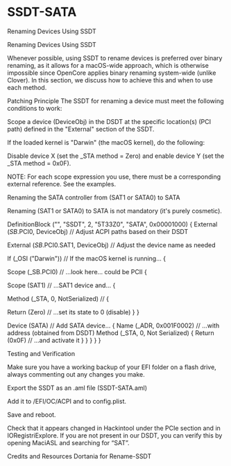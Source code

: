 # SSDT-SATA
Renaming Devices Using SSDT

Renaming Devices Using SSDT

Whenever possible, using SSDT to rename devices is preferred over binary renaming, as it allows for a macOS-wide approach, which is otherwise impossible since OpenCore applies binary renaming system-wide (unlike Clover). In this section, we discuss how to achieve this and when to use each method.

Patching Principle
The SSDT for renaming a device must meet the following conditions to work:

Scope a device (DeviceObj) in the DSDT at the specific location(s) (PCI path) defined in the "External" section of the SSDT.

If the loaded kernel is "Darwin" (the macOS kernel), do the following:

Disable device X (set the _STA method = Zero) and enable device Y (set the _STA method = 0x0F).

NOTE: For each scope expression you use, there must be a corresponding external reference. See the examples.

Renaming the SATA controller from (SAT1 or SATA0) to SATA

Renaming (SAT1 or SATA0) to SATA is not mandatory (it's purely cosmetic).

DefinitionBlock ("", "SSDT", 2, "5T33Z0", "SATA", 0x00001000)
{
External (_SB_.PCI0, DeviceObj) // Adjust ACPI paths based on their DSDT

External (_SB_.PCI0.SAT1, DeviceObj) // Adjust the device name as needed

If (_OSI ("Darwin")) // If the macOS kernel is running…
{

Scope (\_SB.PCI0) // …look here… could be PCII
{

Scope (SAT1) // …SAT1 device and…
{

Method (_STA, 0, NotSerialized) //
{

Return (Zero) // …set its state to 0 (disable)
}
}

Device (SATA) // Add SATA device…
{
Name (_ADR, 0x001F0002) // …with address (obtained from DSDT)
Method (_STA, 0, Not Serialized)
{
Return (0x0F) // …and activate it
}
}
}
}
}


Testing and Verification

Make sure you have a working backup of your EFI folder on a flash drive, always commenting out any changes you make.

Export the SSDT as an .aml file (SSDT-SATA.aml)

Add it to /EFI/OC/ACPI and to config.plist.

Save and reboot.

Check that it appears changed in Hackintool under the PCIe section and in IORegistriExplore. If you are not present in our DSDT, you can verify this by opening MaciASL and searching for “SAT”.

Credits and Resources
Dortania for Rename-SSDT

